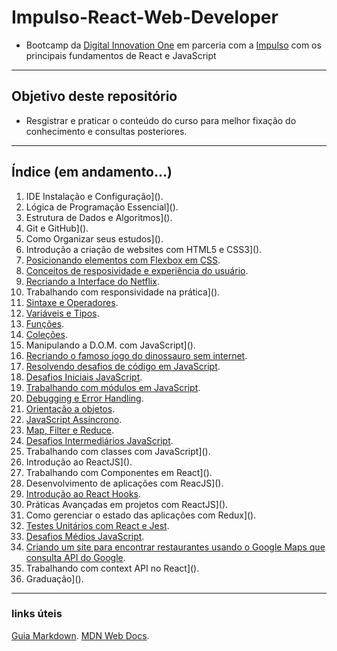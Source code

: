 # Impulso-React-Web-Developer
- Bootcamp da [Digital Innovation One](https://web.digitalinnovation.one/home) em parceria com a [Impulso](https://impulso.work/) com os principais fundamentos de React e JavaScript

---

## Objetivo deste repositório

- Resgistrar e praticar o conteúdo do curso para melhor fixação do conhecimento e consultas posteriores.
  
---

## Índice (em andamento...)

1. IDE Instalação e Configuração]().
2. Lógica de Programação Essencial]().
3. Estrutura de Dados e Algoritmos]().
4. Git e GitHub]().
5. Como Organizar seus estudos]().
6. Introdução a criação de websites com HTML5 e CSS3]().
7. [Posicionando elementos com Flexbox em CSS](https://github.com/MichelTsukiyama/Impulso-React-Web-Developer/tree/main/Flexbox).
8. [Conceitos de resposividade e experiência do usuário](https://github.com/MichelTsukiyama/Impulso-React-Web-Developer/tree/main/Conceito-de-responsividade-e-experiencia-do-usuario).
9. [Recriando a Interface do Netflix](https://github.com/MichelTsukiyama/netflix-clone.git).
10. Trabalhando com responsividade na prática]().
11. [Sintaxe e Operadores](https://github.com/MichelTsukiyama/Impulso-React-Web-Developer/tree/main/sintaxe-e-operadores).
12. [Variáveis e Tipos](https://github.com/MichelTsukiyama/Impulso-React-Web-Developer/tree/main/Variaveis-e-tipos).
13. [Funções](https://github.com/MichelTsukiyama/Impulso-React-Web-Developer/tree/main/funcoes).
14. [Coleções](https://github.com/MichelTsukiyama/Impulso-React-Web-Developer/tree/main/colecoes).
15. Manipulando a D.O.M. com JavaScript]().
16. [Recriando o famoso jogo do dinossauro sem internet](https://github.com/MichelTsukiyama/Impulso-React-Web-Developer/tree/main/Recriando-jogo-dinossauro-sem-internet).
17. [Resolvendo desafios de código em JavaScript](https://github.com/MichelTsukiyama/Impulso-React-Web-Developer/tree/main/resolvendo-desafios-de-codigo).
18. [Desafios Iniciais JavaScript](https://github.com/MichelTsukiyama/Impulso-React-Web-Developer/tree/main/desafios-iniciais-javascript).
19. [Trabalhando com módulos em JavaScript](https://github.com/MichelTsukiyama/Impulso-React-Web-Developer/tree/main/trabalhando-com-modulos-js).
20. [Debugging e Error Handling](https://github.com/MichelTsukiyama/Impulso-React-Web-Developer/tree/main/debugging-e-error-handling).
21. [Orientação a objetos](https://github.com/MichelTsukiyama/Impulso-React-Web-Developer/tree/main/orientacao-a-objetos).
22. [JavaScript Assíncrono](https://github.com/MichelTsukiyama/Impulso-React-Web-Developer/tree/main/javascript-assincrono).
23. [Map, Filter e Reduce](https://github.com/MichelTsukiyama/Impulso-React-Web-Developer/tree/main/map-filter-reduce).
24. [Desafios Intermediários JavaScript](https://github.com/MichelTsukiyama/Impulso-React-Web-Developer/tree/main/desafios-intermediarios-javascript).
25. Trabalhando com classes com JavaScript]().
26. Introdução ao ReactJS]().
27. Trabalhando com Componentes em React]().
28. Desenvolvimento de aplicações com ReacJS]().
29. [Introdução ao React Hooks](https://github.com/MichelTsukiyama/Impulso-React-Web-Developer/tree/main/introducao-react-hooks).
30. Práticas Avançadas em projetos com ReactJS]().
31. Como gerenciar o estado das aplicações com Redux]().
32. [Testes Unitários com React e Jest](https://github.com/MichelTsukiyama/Impulso-React-Web-Developer/tree/main/testes-unitarios-react-jest).
33. [Desafios Médios JavaScript](https://github.com/MichelTsukiyama/Impulso-React-Web-Developer/tree/main/desafios-medios-js).
34. [Criando um site para encontrar restaurantes usando o Google Maps que consulta API do Google](https://github.com/MichelTsukiyama/Impulso-React-Web-Developer/tree/main/projeto-api-maps).
35. Trabalhando com context API no React]().
36. Graduação]().

---

### links úteis

[Guia Markdown](https://www.markdownguide.org/basic-syntax/#images-1).
[MDN Web Docs](https://developer.mozilla.org/pt-BR/).
